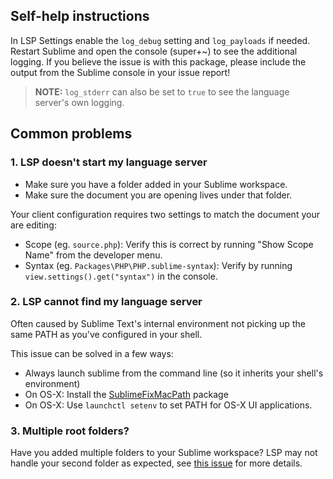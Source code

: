 ## Self-help instructions

In LSP Settings enable the `log_debug` setting and `log_payloads` if needed.
Restart Sublime and open the console (super+~) to see the additional logging.
If you believe the issue is with this package, please include the output from the Sublime console in your issue report!

> **NOTE:** `log_stderr` can also be set to `true` to see the language server's own logging.

## Common problems

### 1. LSP doesn't start my language server

* Make sure you have a folder added in your Sublime workspace.
* Make sure the document you are opening lives under that folder.

Your client configuration requires two settings to match the document your are editing:

* Scope (eg. `source.php`): Verify this is correct by running "Show Scope Name" from the developer menu.
* Syntax (eg. `Packages\PHP\PHP.sublime-syntax`): Verify by running `view.settings().get("syntax")` in the console.

### 2. LSP cannot find my language server

Often caused by Sublime Text's internal environment not picking up the same PATH as you've configured in your shell.

This issue can be solved in a few ways:

* Always launch sublime from the command line (so it inherits your shell's environment)
* On OS-X: Install the [SublimeFixMacPath](https://github.com/int3h/SublimeFixMacPath) package
* On OS-X: Use `launchctl setenv` to set PATH for OS-X UI applications.

### 3. Multiple root folders?

Have you added multiple folders to your Sublime workspace? LSP may not handle your second folder as expected, see [this issue](https://github.com/tomv564/LSP/issues/81) for more details.

